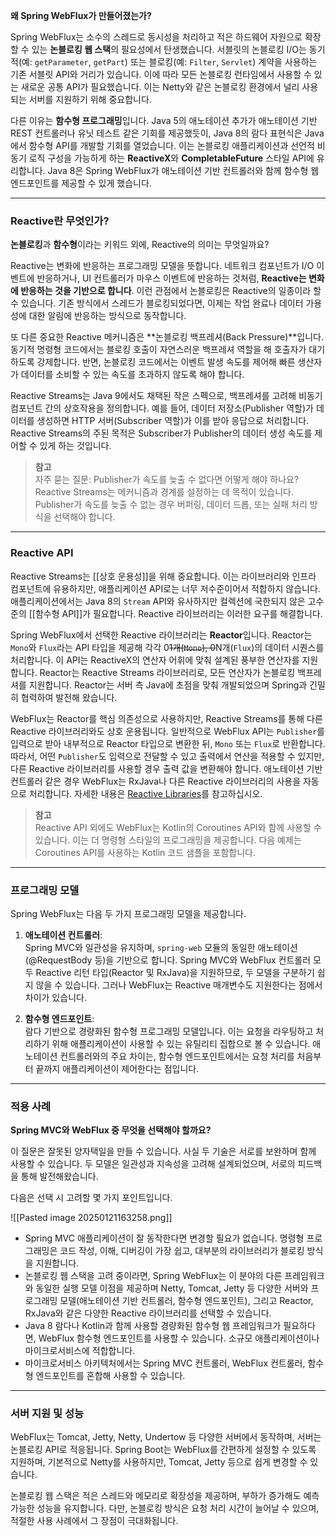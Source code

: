 
**왜 Spring WebFlux가 만들어졌는가?**

Spring WebFlux는 소수의 스레드로 동시성을 처리하고 적은 하드웨어 자원으로 확장할 수 있는 **논블로킹 웹 스택**의 필요성에서 탄생했습니다. 서블릿의 논블로킹 I/O는 동기적(예: `getParameter`, `getPart`) 또는 블로킹(예: `Filter`, `Servlet`) 계약을 사용하는 기존 서블릿 API와 거리가 있습니다. 이에 따라 모든 논블로킹 런타임에서 사용할 수 있는 새로운 공통 API가 필요했습니다. 이는 Netty와 같은 논블로킹 환경에서 널리 사용되는 서버를 지원하기 위해 중요합니다.

다른 이유는 **함수형 프로그래밍**입니다. Java 5의 애노테이션 추가가 애노테이션 기반 REST 컨트롤러나 유닛 테스트 같은 기회를 제공했듯이, Java 8의 람다 표현식은 Java에서 함수형 API를 개발할 기회를 열었습니다. 이는 논블로킹 애플리케이션과 선언적 비동기 로직 구성을 가능하게 하는 **ReactiveX**와 **CompletableFuture** 스타일 API에 유리합니다. Java 8은 Spring WebFlux가 애노테이션 기반 컨트롤러와 함께 함수형 웹 엔드포인트를 제공할 수 있게 했습니다.

---

### **Reactive란 무엇인가?**

**논블로킹**과 **함수형**이라는 키워드 외에, Reactive의 의미는 무엇일까요?

Reactive는 변화에 반응하는 프로그래밍 모델을 뜻합니다. 네트워크 컴포넌트가 I/O 이벤트에 반응하거나, UI 컨트롤러가 마우스 이벤트에 반응하는 것처럼, **Reactive는 변화에 반응하는 것을 기반으로 합니다**. 이런 관점에서 논블로킹은 Reactive의 일종이라 할 수 있습니다. 기존 방식에서 스레드가 블로킹되었다면, 이제는 작업 완료나 데이터 가용성에 대한 알림에 반응하는 방식으로 동작합니다.

또 다른 중요한 Reactive 메커니즘은 **논블로킹 백프레셔(Back Pressure)**입니다. 동기적 명령형 코드에서는 블로킹 호출이 자연스러운 백프레셔 역할을 해 호출자가 대기하도록 강제합니다. 반면, 논블로킹 코드에서는 이벤트 발생 속도를 제어해 빠른 생산자가 데이터를 소비할 수 있는 속도를 초과하지 않도록 해야 합니다.

Reactive Streams는 Java 9에서도 채택된 작은 스펙으로, 백프레셔를 고려해 비동기 컴포넌트 간의 상호작용을 정의합니다. 예를 들어, 데이터 저장소(Publisher 역할)가 데이터를 생성하면 HTTP 서버(Subscriber 역할)가 이를 받아 응답으로 처리합니다. Reactive Streams의 주된 목적은 Subscriber가 Publisher의 데이터 생성 속도를 제어할 수 있게 하는 것입니다.

> **참고**  
> 자주 묻는 질문: Publisher가 속도를 늦출 수 없다면 어떻게 해야 하나요?  
> Reactive Streams는 메커니즘과 경계를 설정하는 데 목적이 있습니다. Publisher가 속도를 늦출 수 없는 경우 버퍼링, 데이터 드롭, 또는 실패 처리 방식을 선택해야 합니다.

---

### **Reactive API**

Reactive Streams는 [[상호 운용성]]을 위해 중요합니다. 이는 라이브러리와 인프라 컴포넌트에 유용하지만, 애플리케이션 API로는 너무 저수준이어서 적합하지 않습니다. 애플리케이션에서는 Java 8의 `Stream` API와 유사하지만 컬렉션에 국한되지 않은 고수준의 [[함수형 API]]가 필요합니다. Reactive 라이브러리는 이러한 요구를 해결합니다.

Spring WebFlux에서 선택한 Reactive 라이브러리는 **Reactor**입니다. Reactor는 `Mono`와 `Flux`라는 API 타입을 제공해 각각 0~~1개(`Mono`), 0~~N개(`Flux`)의 데이터 시퀀스를 처리합니다. 이 API는 ReactiveX의 연산자 어휘에 맞춰 설계된 풍부한 연산자를 지원합니다. Reactor는 Reactive Streams 라이브러리로, 모든 연산자가 논블로킹 백프레셔를 지원합니다. Reactor는 서버 측 Java에 초점을 맞춰 개발되었으며 Spring과 긴밀히 협력하여 발전해 왔습니다.

WebFlux는 Reactor를 핵심 의존성으로 사용하지만, Reactive Streams를 통해 다른 Reactive 라이브러리와도 상호 운용됩니다. 일반적으로 WebFlux API는 `Publisher`를 입력으로 받아 내부적으로 Reactor 타입으로 변환한 뒤, `Mono` 또는 `Flux`로 반환합니다. 따라서, 어떤 `Publisher`도 입력으로 전달할 수 있고 출력에서 연산을 적용할 수 있지만, 다른 Reactive 라이브러리를 사용할 경우 출력 값을 변환해야 합니다. 애노테이션 기반 컨트롤러 같은 경우 WebFlux는 RxJava나 다른 Reactive 라이브러리의 사용을 자동으로 처리합니다. 자세한 내용은 [Reactive Libraries](https://spring.io/)를 참고하십시오.

> **참고**  
> Reactive API 외에도 WebFlux는 Kotlin의 Coroutines API와 함께 사용할 수 있습니다. 이는 더 명령형 스타일의 프로그래밍을 제공합니다. 다음 예제는 Coroutines API를 사용하는 Kotlin 코드 샘플을 포함합니다.

---

### **프로그래밍 모델**

Spring WebFlux는 다음 두 가지 프로그래밍 모델을 제공합니다.

1. **애노테이션 컨트롤러**:  
    Spring MVC와 일관성을 유지하며, `spring-web` 모듈의 동일한 애노테이션(@RequestBody 등)을 기반으로 합니다. Spring MVC와 WebFlux 컨트롤러 모두 Reactive 리턴 타입(Reactor 및 RxJava)을 지원하므로, 두 모델을 구분하기 쉽지 않을 수 있습니다. 그러나 WebFlux는 Reactive 매개변수도 지원한다는 점에서 차이가 있습니다.
    
2. **함수형 엔드포인트**:  
    람다 기반으로 경량화된 함수형 프로그래밍 모델입니다. 이는 요청을 라우팅하고 처리하기 위해 애플리케이션이 사용할 수 있는 유틸리티 집합으로 볼 수 있습니다. 애노테이션 컨트롤러와의 주요 차이는, 함수형 엔드포인트에서는 요청 처리를 처음부터 끝까지 애플리케이션이 제어한다는 점입니다.
    

---

### **적용 사례**

**Spring MVC와 WebFlux 중 무엇을 선택해야 할까요?**

이 질문은 잘못된 양자택일을 만들 수 있습니다. 사실 두 기술은 서로를 보완하며 함께 사용할 수 있습니다. 두 모델은 일관성과 지속성을 고려해 설계되었으며, 서로의 피드백을 통해 발전해왔습니다.

다음은 선택 시 고려할 몇 가지 포인트입니다.

![[Pasted image 20250121163258.png]]

- Spring MVC 애플리케이션이 잘 동작한다면 변경할 필요가 없습니다. 명령형 프로그래밍은 코드 작성, 이해, 디버깅이 가장 쉽고, 대부분의 라이브러리가 블로킹 방식을 지원합니다.
- 논블로킹 웹 스택을 고려 중이라면, Spring WebFlux는 이 분야의 다른 프레임워크와 동일한 실행 모델 이점을 제공하며 Netty, Tomcat, Jetty 등 다양한 서버와 프로그래밍 모델(애노테이션 기반 컨트롤러, 함수형 엔드포인트), 그리고 Reactor, RxJava와 같은 다양한 Reactive 라이브러리를 선택할 수 있습니다.
- Java 8 람다나 Kotlin과 함께 사용할 경량화된 함수형 웹 프레임워크가 필요하다면, WebFlux 함수형 엔드포인트를 사용할 수 있습니다. 소규모 애플리케이션이나 마이크로서비스에 적합합니다.
- 마이크로서비스 아키텍처에서는 Spring MVC 컨트롤러, WebFlux 컨트롤러, 함수형 엔드포인트를 혼합해 사용할 수 있습니다.

---

### **서버 지원 및 성능**

WebFlux는 Tomcat, Jetty, Netty, Undertow 등 다양한 서버에서 동작하며, 서버는 논블로킹 API로 적응됩니다. Spring Boot는 WebFlux를 간편하게 설정할 수 있도록 지원하며, 기본적으로 Netty를 사용하지만, Tomcat, Jetty 등으로 쉽게 변경할 수 있습니다.

논블로킹 웹 스택은 적은 스레드와 메모리로 확장성을 제공하며, 부하가 증가해도 예측 가능한 성능을 유지합니다. 다만, 논블로킹 방식은 요청 처리 시간이 늘어날 수 있으며, 적절한 사용 사례에서 그 장점이 극대화됩니다.